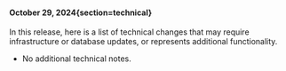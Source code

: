 #### October 29, 2024{section=technical}

In this release, here is a list of technical changes that may require infrastructure or database updates, or represents additional functionality.

* No additional technical notes.
